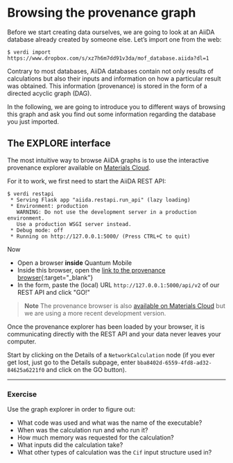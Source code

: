Browsing the provenance graph
=============================

Before we start creating data ourselves, we are going to look at an
AiiDA database already created by someone else. Let’s import one from the web:

```console
$ verdi import https://www.dropbox.com/s/xz7h6m7dd91v3da/mof_database.aiida?dl=1
```

Contrary to most databases, AiiDA databases contain not only results of
calculations but also their inputs and information on how a particular
result was obtained.
This information (provenance) is stored in the form of a directed acyclic graph (DAG).

In the following, we are going to introduce you to different ways of browsing this graph
and ask you find out some information regarding the database you just imported.

The EXPLORE interface
---------------------

The most intuitive way to browse AiiDA graphs is to use the interactive provenance
explorer available on [Materials Cloud](https://www.materialscloud.org).

For it to work, we first need to start the AiiDA REST API:

```console
$ verdi restapi
 * Serving Flask app "aiida.restapi.run_api" (lazy loading)
 * Environment: production
   WARNING: Do not use the development server in a production environment.
   Use a production WSGI server instead.
 * Debug mode: off
 * Running on http://127.0.0.1:5000/ (Press CTRL+C to quit)
```

Now

* Open a browser **inside** Quantum Mobile
* Inside this browser, open the [link to the provenance browser](http://34.244.178.26:5001/explore/connect){:target="_blank"}
* In the form, paste the (local) URL `http://127.0.0.1:5000/api/v2` of our REST API and click "GO!"

> **Note**
> The provenance browser is also [available on Materials Cloud](https://www.materialscloud.org/explore/connect) but we are using a more recent development version.

Once the provenance explorer has been loaded by your browser, it is communicating directly with the
REST API and your data never leaves your computer.

Start by clicking on the Details of a `NetworkCalculation` node
(if you ever get lost, just go to the Details subpage, enter `bba8402d-6559-4fd8-ad32-84625a6221f0` and click on the GO button).

---
### Exercise

Use the graph explorer in order to figure out:

* What code was used and what was the name of the executable?
* When was the calculation run and who run it?
* How much memory was requested for the calculation?
* What inputs did the calculation take?
* What other types of calculation was the `Cif` input structure used in?
